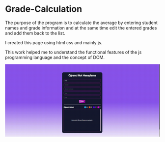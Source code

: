 # Grade-Calculation
The purpose of the program is to calculate the average by entering student names and grade information and at the same time edit the entered grades and add them back to the list.

I created this page using html css and mainly js.

This work helped me to understand the functional features of the js programming language and the concept of DOM.

![](Tab-Not-hesaplama.gif)
